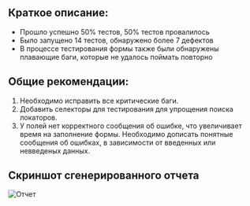 ## Краткое описание:

* Прошло успешно 50% тестов, 50% тестов провалилось
* Было запущено 14 тестов, обнаружено более 7 дефектов
* В процессе тестирования формы также были обнаружены плавающие баги, которые не удалось поймать повторно

## Общие рекомендации:
1. Необходимо исправить все критические баги.
1. Добавить селекторы для тестирования для упрощения поиска локаторов.
1. У полей нет корректного сообщения об ошибке, что увеличивает время на заполнение формы. Необходимо дописать понятные сообщения об ошибках, в зависимости от введенных или невведеных данных.

## Скриншот сгенерированного отчета
![Отчет](https://user-images.githubusercontent.com/116490837/235236350-48d52734-1f9b-4f4d-9733-69a2e5b4abbe.png)
